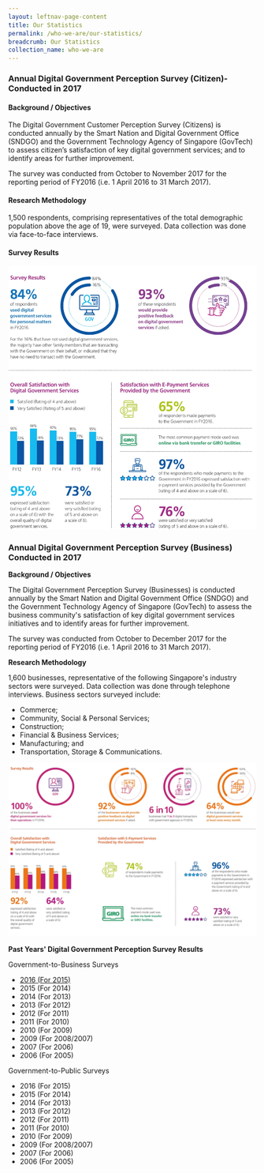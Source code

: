 ```yaml
---
layout: leftnav-page-content
title: Our Statistics
permalink: /who-we-are/our-statistics/
breadcrumb: Our Statistics
collection_name: who-we-are
---
```

### **Annual Digital Government Perception Survey (Citizen)- Conducted in 2017**

#### **Background / Objectives**
The Digital Government Customer Perception Survey (Citizens) is conducted annually by the Smart Nation and Digital Government Office (SNDGO) and the Government Technology Agency of Singapore (GovTech) to assess citizen’s satisfaction of key digital government services; and to identify areas for further improvement.

The survey was conducted from October to November 2017 for the reporting period of FY2016 (i.e. 1 April 2016 to 31 March 2017).

#### **Research Methodology**

1,500 respondents, comprising representatives of the total demographic population above the age of 19, were surveyed. Data collection was done via face-to-face interviews.
#### **Survey Results**

![Digital Government Perception Survey 2017 Citizens ](/images/our-statistics/Digital-Government-Perception2017-Citizens.jpg)

### **Annual Digital Government Perception Survey (Business) Conducted in 2017**

**Background / Objectives**

The Digital Government Perception Survey (Businesses) is conducted annually by the Smart Nation and Digital Government Office (SNDGO) and the Government Technology Agency of Singapore (GovTech) to assess the business community's satisfaction of key digital government services initiatives and to identify areas for further improvement.

The survey was conducted from October to December 2017 for the reporting period of FY2016 (i.e. 1 April 2016 to 31 March 2017).

**Research Methodology**

1,600 businesses, representative of the following Singapore's industry sectors were surveyed.  Data collection was done through telephone interviews. Business sectors surveyed include:
- Commerce;
- Community, Social & Personal Services;
- Construction;
- Financial & Business Services;
- Manufacturing; and
- Transportation, Storage & Communications.


![Digital Government Perception Survey 2017 Business ](/images/our-statistics/Digital-Government-Perception2017-Business.jpg)


**Past Years' Digital Government Perception Survey Results**

Government-to-Business Surveys

- [2016 (For 2015)](/pages/2005-01-01-digital-government-perception-survey-citizen-2005.md)
- 2015 (For 2014)
- 2014 (For 2013)
- 2013 (For 2012)
- 2012 (For 2011)
- 2011 (For 2010)
- 2010 (For 2009)
- 2009 (For 2008/2007)
- 2007 (For 2006)
- 2006 (For 2005)


Government-to-Public Surveys

- 2016 (For 2015)
- 2015 (For 2014)
- 2014 (For 2013)
- 2013 (For 2012)
- 2012 (For 2011)
- 2011 (For 2010)
- 2010 (For 2009)
- 2009 (For 2008/2007)
- 2007 (For 2006)
- 2006 (For 2005)



      
